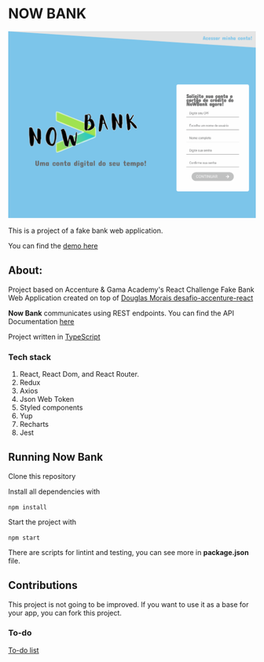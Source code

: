 # NOW BANK


![screen](./screen.png)

This is a project of a fake bank web application.

You can find the [demo here](404-bank.vercel.app)

## About:

Project based on Accenture & Gama Academy's React Challenge
Fake Bank Web Application created on top of [Douglas Morais desafio-accenture-react](https://github.com/mrdouglasmorais/desafio-accenture-react)

**Now Bank** communicates using REST endpoints. You can find the API Documentation [here](https://accenture-java-desafio.herokuapp.com/swagger-ui.html#/)

Project written in [TypeScript](https://www.typescriptlang.org/)

### Tech stack

 1. React, React Dom, and React Router.
 2. Redux
 3. Axios
 4. Json Web Token
 5. Styled components
 6. Yup
 7. Recharts
 8. Jest

## Running Now Bank

Clone this repository

Install all dependencies with

`npm install`

Start the project with

`npm start`

There are scripts for lintint and testing, you can see more in **package.json** file.

## Contributions
This project is not going to be improved. If you want to use it as a base for your app, you can fork this project.


### To-do


[To-do list](https://www.notion.so/4fd8d715429a49d8b7eb60a59b9419bf?v=6681c14727c44ffca73603024ee366d1)
